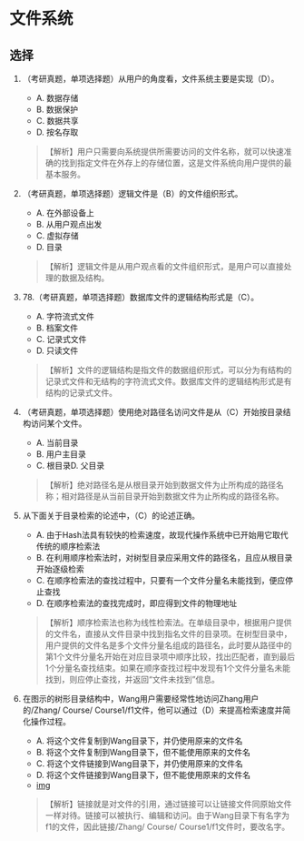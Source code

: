 # 文件系统

## 选择

1. （考研真题，单项选择题）从用户的角度看，文件系统主要是实现（D）。
    - A. 数据存储
    - B. 数据保护
    - C. 数据共享
    - D. 按名存取
    > 【解析】用户只需要向系统提供所需要访问的文件名称，就可以快速准确的找到指定文件在外存上的存储位置，这是文件系统向用户提供的最基本服务。
1. （考研真题，单项选择题）逻辑文件是（B）的文件组织形式。
    - A. 在外部设备上
    - B. 从用户观点出发
    - C. 虚拟存储
    - D. 目录
    >【解析】逻辑文件是从用户观点看的文件组织形式，是用户可以直接处理的数据及结构。
1. 78.（考研真题，单项选择题）数据库文件的逻辑结构形式是（C）。
    - A. 字符流式文件
    - B. 档案文件
    - C. 记录式文件
    - D. 只读文件
    >【解析】文件的逻辑结构是指文件的数据组织形式，可以分为有结构的记录式文件和无结构的字符流式文件。数据库文件的逻辑结构形式是有结构的记录式文件。
1. （考研真题，单项选择题）使用绝对路径名访问文件是从（C）开始按目录结构访问某个文件。
    - A. 当前目录
    - B. 用户主目录
    - C. 根目录D. 父目录
    >【解析】绝对路径名是从根目录开始到数据文件为止所构成的路径名称；相对路径是从当前目录开始到数据文件为止所构成的路径名称。
1.  从下面关于目录检索的论述中，（C）的论述正确。
    - A. 由于Hash法具有较快的检索速度，故现代操作系统中已开始用它取代传统的顺序检索法
    - B. 在利用顺序检索法时，对树型目录应采用文件的路径名，且应从根目录开始逐级检索
    - C. 在顺序检索法的查找过程中，只要有一个文件分量名未能找到，便应停止查找
    - D. 在顺序检索法的查找完成时，即应得到文件的物理地址
    >【解析】顺序检索法也称为线性检索法。在单级目录中，根据用户提供的文件名，直接从文件目录中找到指名文件的目录项。在树型目录中，用户提供的文件名是多个文件分量名组成的路径名，此时要从路径中的第1个文件分量名开始在对应目录项中顺序比较，找出匹配者，直到最后1个分量名查找结束。如果在顺序查找过程中发现有1个文件分量名未能找到，则应停止查找，并返回“文件未找到”信息。

1. 在图示的树形目录结构中，Wang用户需要经常性地访问Zhang用户的/Zhang/ Course/ Course1/f1文件，他可以通过（D）来提高检索速度并简化操作过程。
    - A. 将这个文件复制到Wang目录下，并仍使用原来的文件名
    - B. 将这个文件复制到Wang目录下，但不能使用原来的文件名
    - C. 将这个文件链接到Wang目录下，并仍使用原来的文件名
    - D. 将这个文件链接到Wang目录下，但不能使用原来的文件名
    - [img](./img/)
    >【解析】链接就是对文件的引用，通过链接可以让链接文件同原始文件一样对待。链接可以被执行、编辑和访问。由于Wang目录下有名字为f1的文件，因此链接/Zhang/ Course/ Course1/f1文件时，要改名字。
